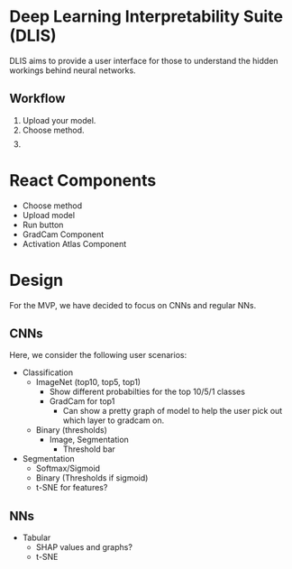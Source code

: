 # Deep Learning Interpretability Suite (DLIS)

DLIS aims to provide a user interface for those to understand the hidden workings behind neural networks.

## Workflow

1. Upload your model.
2. Choose method.
3. $$
   $$

# React Components

- Choose method
- Upload model
- Run button
- GradCam Component
- Activation Atlas Component

# Design
For the MVP, we have decided to focus on CNNs and regular NNs.

## CNNs
Here, we consider the following user scenarios:
* Classification
  * ImageNet (top10, top5, top1)
    * Show different probabilties for the top 10/5/1 classes
    * GradCam for top1
      * Can show a pretty graph of model to help the user pick out which
      layer to gradcam on.
  * Binary (thresholds)
    * Image, Segmentation
      * Threshold bar
* Segmentation
  * Softmax/Sigmoid
  * Binary (Thresholds if sigmoid)
  * t-SNE for features?

## NNs
* Tabular
  * SHAP values and graphs?
  * t-SNE
